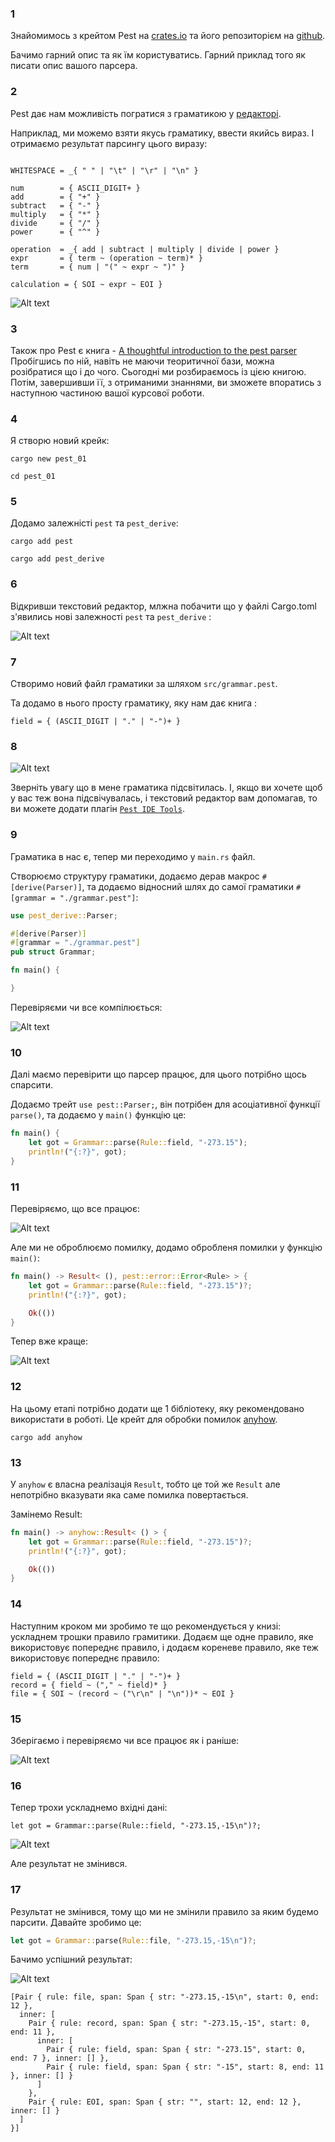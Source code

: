 ### 1 

Знайомимось з крейтом Pest на [crates.io](https://crates.io/crates/pest) та його репозиторієм на [github](https://github.com/pest-parser/pest).

Бачимо гарний опис та як їм користуватись. Гарний приклад того як писати опис вашого парсера.

### 2

Pest дає нам можливість погратися з граматикою у [редакторі](https://pest.rs/#editor).

Наприклад, ми можемо взяти якусь граматику, ввести якийсь вираз. І отримаємо результат парсингу цього виразу:

```pest

WHITESPACE = _{ " " | "\t" | "\r" | "\n" }

num        = { ASCII_DIGIT+ }
add        = { "+" }
subtract   = { "-" }
multiply   = { "*" }
divide     = { "/" }
power      = { "^" }

operation  = _{ add | subtract | multiply | divide | power }
expr       = { term ~ (operation ~ term)* }
term       = { num | "(" ~ expr ~ ")" }

calculation = { SOI ~ expr ~ EOI }
```

![Alt text](../assets/image-52.png)


### 3

Також про Pest є книга - [A thoughtful introduction to the pest parser](https://pest.rs/book/examples/csv.html)
Пробігшись по ній, навіть не маючи теоритичної бази, можна розібратися що і до чого.
Сьогодні ми розбираємось із цією книгою. Потім, завершивши її, з отриманими знаннями, ви зможете впоратись з наступною частиною вашої курсової роботи.

### 4

Я створю новий крейк:

```
cargo new pest_01
```

```
cd pest_01
```


### 5

Додамо залежністі `pest` та `pest_derive`:

```
cargo add pest
```
```
cargo add pest_derive
```
### 6

Відкривши текстовий редактор, млжна побачити що у файлі Cargo.toml з'явились нові залежності `pest` та `pest_derive` :

![Alt text](../assets/image-53.png)

### 7

Створимо новий файл граматики за шляхом `src/grammar.pest`.

Та додамо в нього просту граматику, яку нам дає книга :

```
field = { (ASCII_DIGIT | "." | "-")+ }
```

### 8

![Alt text](../assets/image-54.png)

Зверніть увагу що в мене граматика підсвітилась. І, якщо ви хочете щоб у вас теж вона підсвічувалась, і текстовий редактор вам допомагав, то ви можете додати плагін [`Pest IDE Tools`](https://marketplace.visualstudio.com/items?itemName=pest.pest-ide-tools).


### 9

Граматика в нас є, тепер ми переходимо у `main.rs` файл. 

Створюємо структуру граматики, додаємо дерав макрос `#[derive(Parser)]`, та додаємо відносний шлях до самої граматики `#[grammar = "./grammar.pest"]`:

```rust
use pest_derive::Parser;

#[derive(Parser)]
#[grammar = "./grammar.pest"]
pub struct Grammar;

fn main() {

}
```
Перевіряєми чи все компілюється:

![Alt text](../assets/image-55.png)

### 10

Далі маємо перевірити що парсер працює, для цього потрібно щось спарсити.

Додаємо трейт `use pest::Parser;`, він потрібен для асоціативної функції `parse()`, та додаємо у `main()` функцію це:
```rust
fn main() {
    let got = Grammar::parse(Rule::field, "-273.15");
    println!("{:?}", got);
}
```


### 11

Перевіряємо, що все працює:

![Alt text](../assets/image-56.png)

Але ми не оброблюємо помилку, додамо обробленя помилки у функцію `main()`:

```rust 
fn main() -> Result< (), pest::error::Error<Rule> > {
    let got = Grammar::parse(Rule::field, "-273.15")?;
    println!("{:?}", got);

    Ok(())
}
```

Тепер вже краще:

![Alt text](../assets/image-57.png)



### 12

На цьому етапі потрібно додати ще 1 бібліотеку, яку рекомендовано використати в роботі.
Це крейт для обробки помилок [anyhow](https://crates.io/crates/anyhow).

```
cargo add anyhow
```

### 13

У `anyhow` є власна реалізація `Result`, тобто це той же `Result` але непотрібно вказувати яка саме помилка повертається.

Замінемо Result:

```rust
fn main() -> anyhow::Result< () > {
    let got = Grammar::parse(Rule::field, "-273.15")?;
    println!("{:?}", got);

    Ok(())
}
```

### 14

Наступним кроком ми зробимо те що рекомендується у книзі: ускладнем трошки правило грамитики. 
Додаєм ще одне правило, яке використовує попереднє правило, і додаєм кореневе правило, яке теж використовує попереднє правило:

```
field = { (ASCII_DIGIT | "." | "-")+ }
record = { field ~ ("," ~ field)* }
file = { SOI ~ (record ~ ("\r\n" | "\n"))* ~ EOI }
```

### 15

Зберігаємо і перевіряємо чи все працює як і раніше:

![Alt text](../assets/image-58.png)


### 16

Тепер трохи ускладнемо вхідні дані:

```
let got = Grammar::parse(Rule::field, "-273.15,-15\n")?;
```

![Alt text](../assets/image-59.png)

Але результат не змінився.

### 17

Результат не змінився, тому що ми не змінили правило за яким будемо парсити.
Давайте зробимо це:

```rust
let got = Grammar::parse(Rule::file, "-273.15,-15\n")?;
```
Бачимо успішний результат:

![Alt text](../assets/image-60.png)

```
[Pair { rule: file, span: Span { str: "-273.15,-15\n", start: 0, end: 12 },
  inner: [
    Pair { rule: record, span: Span { str: "-273.15,-15", start: 0, end: 11 },
      inner: [
        Pair { rule: field, span: Span { str: "-273.15", start: 0, end: 7 }, inner: [] },
        Pair { rule: field, span: Span { str: "-15", start: 8, end: 11 }, inner: [] }
      ]
    },
    Pair { rule: EOI, span: Span { str: "", start: 12, end: 12 }, inner: [] }
  ]
}]
```

